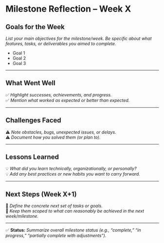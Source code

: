 # Milestone Reflection – Week X

## Goals for the Week
_List your main objectives for the milestone/week. Be specific about what features, tasks, or deliverables you aimed to complete._

- Goal 1
- Goal 2
- Goal 3

---

## What Went Well
✅ _Highlight successes, achievements, and progress._  
✅ _Mention what worked as expected or better than expected._

---

## Challenges Faced
⚠️ _Note obstacles, bugs, unexpected issues, or delays._  
⚠️ _Document how you solved them (or plan to)._

---

## Lessons Learned
💡 _What did you learn technically, organizationally, or personally?_  
💡 _Add any best practices or new habits you want to carry forward._

---

## Next Steps (Week X+1)
🎯 _Define the concrete next set of tasks or goals._  
🎯 _Keep them scoped to what can reasonably be achieved in the next week/milestone._

---

✅ **Status:** _Summarize overall milestone status (e.g., “complete,” “in progress,” “partially complete with adjustments”)._  